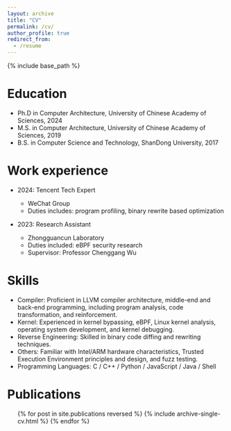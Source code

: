 ```yaml
---
layout: archive
title: "CV"
permalink: /cv/
author_profile: true
redirect_from:
  - /resume
---
```


{% include base_path %}

Education
======
* Ph.D in Computer Architecture, University of Chinese Academy of Sciences, 2024
* M.S. in Computer Architecture, University of Chinese Academy of Sciences, 2019
* B.S. in Computer Science and Technology, ShanDong University, 2017

Work experience
======
* 2024: Tencent Tech Expert
  * WeChat Group
  * Duties includes: program profiling, binary rewrite based optimization

* 2023: Research Assistant
  * Zhongguancun Laboratory
  * Duties included: eBPF security research
  * Supervisor: Professor Chenggang Wu
  
Skills
======
* Compiler: Proficient in LLVM compiler architecture, middle-end and back-end programming, including program analysis, code transformation, and reinforcement. 
* Kernel: Experienced in kernel bypassing, eBPF, Linux kernel analysis, operating system development, and kernel debugging.
* Reverse Engineering: Skilled in binary code diffing and rewriting techniques.
* Others: Familiar with Intel/ARM hardware characteristics, Trusted Execution Environment principles and design, and fuzz testing.
* Programming Languages: C / C++ / Python / JavaScript / Java / Shell

Publications
======
  <ul>{% for post in site.publications reversed %}
    {% include archive-single-cv.html %}
  {% endfor %}</ul>
